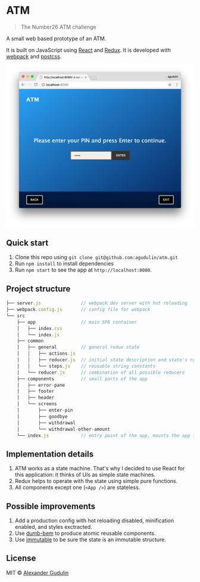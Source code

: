 # ATM

> The Number26 ATM challenge

A small web based prototype of an ATM.

It is built on JavaScript using [React](https://github.com/facebook/react) and [Redux](https://github.com/reactjs/redux). It is developed with [webpack](https://github.com/webpack/webpack) and [postcss](https://github.com/postcss/postcss).

![Screenshot](/screenshot.png)

## Quick start

1. Clone this repo using `git clone git@github.com:agudulin/atm.git`
1. Run `npm install` to install dependencies
1. Run `npm start` to see the app at `http://localhost:8080`.

## Project structure

```js
├── server.js               // webpack dev server with hot reloading
├── webpack.config.js       // config file for webpack
└── src
    ├── app                 // main SPA container
    │   ├── index.css
    │   └── index.js
    ├── common
    │   ├── general         // general redux state
    │   │   ├── actions.js
    │   │   ├── reducer.js  // initial state description and state's reducers
    │   │   └── steps.js    // reusable string constants
    │   └── reducer.js      // combination of all possible reducers
    ├── components          // small parts of the app
    │   ├── error-pane
    │   ├── footer
    │   ├── header
    │   └── screens
    │       ├── enter-pin
    │       ├── goodbye
    │       ├── withdrawal
    │       └── withdrawal-other-amount
    └── index.js            // entry point of the app, mounts the app to DOM
```

## Implementation details

1. ATM works as a state machine. That's why I decided to use React for this application: it thinks of UIs as simple state machines.
1. Redux helps to operate with the state using simple pure functions.
1. All components except one (`<App />`) are stateless.

## Possible improvements

1. Add a production config with hot reloading disabled, minification enabled, and styles exctracted.
1. Use [dumb-bem](https://github.com/agudulin/dumb-bem) to produce atomic reusable components.
1. Use [immutable](https://github.com/facebook/immutable-js/) to be sure the state is an immutable structure.

## License

MIT © [Alexander Gudulin](http://gudulin.com)

